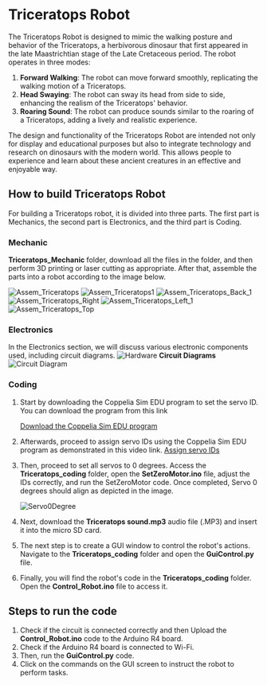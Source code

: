 # Triceratops Robot
The Triceratops Robot is designed to mimic the walking posture and behavior of the Triceratops, a herbivorous dinosaur that first appeared in the late Maastrichtian stage of the Late Cretaceous period. The robot operates in three modes:

1. **Forward Walking**: The robot can move forward smoothly, replicating the walking motion of a Triceratops.
2. **Head Swaying**: The robot can sway its head from side to side, enhancing the realism of the Triceratops' behavior.
3. **Roaring Sound**: The robot can produce sounds similar to the roaring of a Triceratops, adding a lively and realistic experience.

The design and functionality of the Triceratops Robot are intended not only for display and educational purposes but also to integrate technology and research on dinosaurs with the modern world. This allows people to experience and learn about these ancient creatures in an effective and enjoyable way.
## How to build Triceratops Robot
For building a Triceratops robot, it is divided into three parts. The first part is Mechanics, the second part is Electronics, and the third part is Coding.
### Mechanic
**Triceratops_Mechanic** folder, download all the files in the folder, and then perform 3D printing or laser cutting as appropriate. After that, assemble the parts into a robot according to the image below.

![Assem_Triceratops](https://github.com/kcynn/Triceratops_Robot/assets/154345247/062f2366-baf3-4898-bc26-cc6149fac485)
![Assem_Triceratops1](https://github.com/kcynn/Triceratops_Robot/assets/154345247/72210203-5a7f-423d-af0c-62cd13177352)
![Assem_Triceratops_Back_1](https://github.com/kcynn/Triceratops_Robot/assets/154345247/63c9ebc7-d37d-4271-b644-25928c410073)
![Assem_Triceratops_Right](https://github.com/kcynn/Triceratops_Robot/assets/154345247/bd503772-d9b2-40c0-811d-abae9ec6e871)
![Assem_Triceratops_Left_1](https://github.com/kcynn/Triceratops_Robot/assets/154345247/d141b92f-0bc4-4be3-b5f5-721bd22343c7)
![Assem_Triceratops_Top](https://github.com/kcynn/Triceratops_Robot/assets/154345247/1421436f-6b75-40e7-9c9b-7734695422d8)


### Electronics
In the Electronics section, we will discuss various electronic components used, including circuit diagrams.
![Hardware](https://github.com/kcynn/Triceratops_Robot/assets/154345247/306aaa94-fb09-4253-b889-6abf3f900e1d)
**Circuit Diagrams**
![Circuit Diagram](https://github.com/kcynn/Triceratops_Robot/assets/154345247/0810fe10-3b97-4a28-952d-ced20f444ec0)

### Coding
1. Start by downloading the Coppelia Sim EDU program to set the servo ID. You can download the program from this link 

    [Download the Coppelia Sim EDU program](https://drive.google.com/drive/folders/1K7o4vWiYT11PruWJc6WMWG7d1hdri8We?usp=sharing)
2. Afterwards, proceed to assign servo IDs using the Coppelia Sim EDU program as demonstrated in this video link. [Assign servo IDs](https://youtu.be/GX-KO-Zlhtw?si=XaPr_eEYJO_c3Mkw)
3. Then, proceed to set all servos to 0 degrees. Access the **Triceratops_coding** folder, open the **SetZeroMotor.ino** file, adjust the IDs correctly, and run the SetZeroMotor code. Once completed, Servo 0 degrees should align as depicted in the image.

    ![Servo0Degree](https://github.com/kcynn/Triceratops_Robot/assets/154345247/0c98b376-2989-42b4-acc5-64a9133bf184)
5. Next, download the **Triceratops sound.mp3** audio file (.MP3) and insert it into the micro SD card.
6. The next step is to create a GUI window to control the robot's actions. Navigate to the **Triceratops_coding** folder and open the **GuiControl.py** file.
7. Finally, you will find the robot's code in the **Triceratops_coding** folder. Open the **Control_Robot.ino** file to access it.
   
## Steps to run the code
1. Check if the circuit is connected correctly and then Upload the **Control_Robot.ino** code to the Arduino R4 board.
2. Check if the Arduino R4 board is connected to Wi-Fi.
3. Then, run the **GuiControl.py** code.
4. Click on the commands on the GUI screen to instruct the robot to perform tasks.
